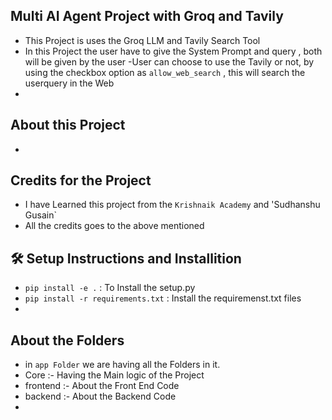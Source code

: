 ## Multi AI Agent Project with Groq and Tavily
- This Project is uses the Groq LLM and Tavily Search Tool
- In this Project the user have to  give the System Prompt  and query , both will be given by the user
-User  can choose to use the Tavily or not, by using the checkbox option as `allow_web_search` , this will search the userquery in the Web
-  



## About this Project
- 




## Credits for the Project
- I have Learned this project from the `Krishnaik Academy` and 'Sudhanshu Gusain`
- All the credits goes to the above mentioned 



## 🛠️ Setup Instructions and Installition
- `pip install -e .` : To Install the setup.py
- `pip install -r requirements.txt` : Install the requiremenst.txt files
- 



## About the Folders
- in `app Folder` we are having all the Folders in it.
- Core :- Having the Main logic of the Project
- frontend :- About the Front End Code
- backend :- About the Backend Code
- 
